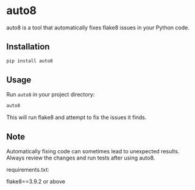 # auto8

auto8 is a tool that automatically fixes flake8 issues in your Python code.

## Installation

```python
pip install auto8
```

## Usage

Run `auto8` in your project directory:

```python
auto8
```

This will run flake8 and attempt to fix the issues it finds.

## Note

Automatically fixing code can sometimes lead to unexpected results. Always review the changes and run tests after using auto8.

requirements.txt:

flake8==3.9.2 or above